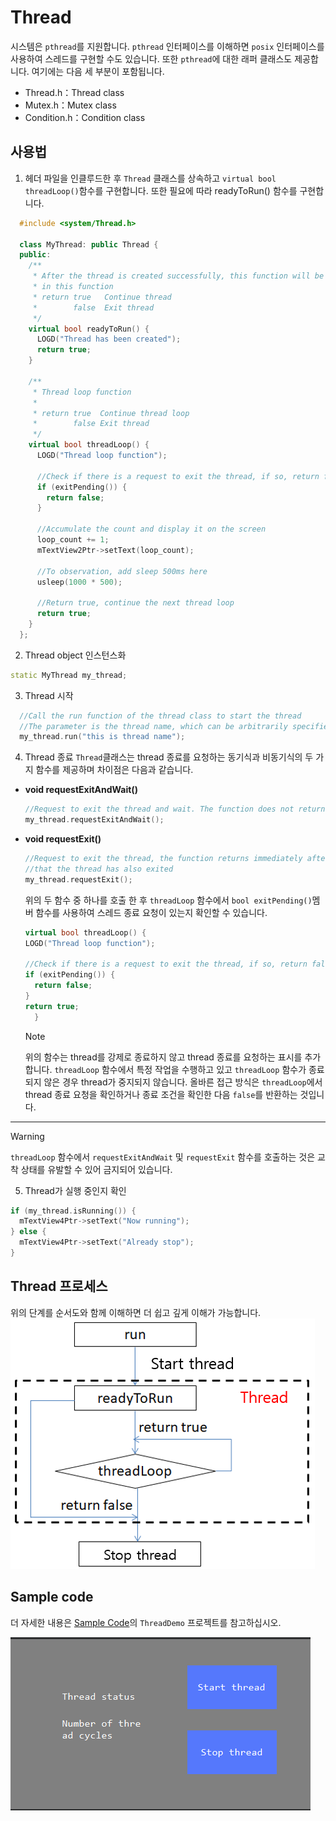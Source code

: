 # Thread
 시스템은 `pthread`를 지원합니다. `pthread` 인터페이스를 이해하면 `posix` 인터페이스를 사용하여 스레드를 구현할 수도 있습니다.
 또한 `pthread`에 대한 래퍼 클래스도 제공합니다. 여기에는 다음 세 부분이 포함됩니다.

* Thread.h：Thread class
* Mutex.h：Mutex class
* Condition.h：Condition class

## 사용법
1. 헤더 파일을 인클루드한 후 `Thread` 클래스를 상속하고 `virtual bool threadLoop()`함수를 구현합니다. 또한 필요에 따라 readyToRun() 함수를 구현합니다.

  ```c++
    #include <system/Thread.h>
    
    class MyThread: public Thread {
    public:
      /**
       * After the thread is created successfully, this function will be called, and some initialization operations can be done 
       * in this function
       * return true   Continue thread
       *        false  Exit thread
       */
      virtual bool readyToRun() {
        LOGD("Thread has been created");
        return true;
      }

      /**
       * Thread loop function
       *
       * return true  Continue thread loop
       *        false Exit thread
       */
      virtual bool threadLoop() {
        LOGD("Thread loop function");

        //Check if there is a request to exit the thread, if so, return false and exit the thread immediately
        if (exitPending()) {
          return false;
        }

        //Accumulate the count and display it on the screen
        loop_count += 1;
        mTextView2Ptr->setText(loop_count);

        //To observation, add sleep 500ms here
        usleep(1000 * 500);

        //Return true, continue the next thread loop
        return true;
      }
    };
  ```

2. Thread object 인스턴스화
  ```c++
  static MyThread my_thread;
  ```
3. Thread 시작
  ```c++
    //Call the run function of the thread class to start the thread
    //The parameter is the thread name, which can be arbitrarily specified.
    my_thread.run("this is thread name");
  ```
4. Thread 종료
    `Thread`클래스는 thread 종료를 요청하는 동기식과 비동기식의 두 가지 함수를 제공하며 차이점은 다음과 같습니다.
  * **void requestExitAndWait()**  
    ```c++
    //Request to exit the thread and wait. The function does not return until the thread completely exits
    my_thread.requestExitAndWait();
    ```
  * **void requestExit()**  
    ```c++
    //Request to exit the thread, the function returns immediately after sending the request but at this time, it does not mean 
    //that the thread has also exited
    my_thread.requestExit();
    ```

    위의 두 함수 중 하나를 호출 한 후 `threadLoop` 함수에서 `bool exitPending()`멤버 함수를 사용하여 스레드 종료 요청이 있는지 확인할 수 있습니다.

    ```c++
    virtual bool threadLoop() {
    LOGD("Thread loop function");

    //Check if there is a request to exit the thread, if so, return false and exit the thread immediately
    if (exitPending()) {
      return false;
    }
    return true;
      }
    ```

    > [!Note]
    > 위의 함수는 thread를 강제로 종료하지 않고 thread 종료를 요청하는 표시를 추가합니다.
    > `threadLoop` 함수에서 특정 작업을 수행하고 있고 `threadLoop` 함수가 종료되지 않은 경우 thread가 중지되지 않습니다.
    > 올바른 접근 방식은 `threadLoop`에서 thread 종료 요청을 확인하거나 종료 조건을 확인한 다음 `false`를 반환하는 것입니다.

---
   > [!Warning]
   > `threadLoop` 함수에서 `requestExitAndWait` 및 `requestExit` 함수를 호출하는 것은 교착 상태를 유발할 수 있어 금지되어 있습니다.

5. Thread가 실행 중인지 확인
  ```c++
  if (my_thread.isRunning()) {
    mTextView4Ptr->setText("Now running");
  } else {
    mTextView4Ptr->setText("Already stop");
  }
  ```

## Thread 프로세스
 위의 단계를 순서도와 함께 이해하면 더 쉽고 깊게 이해가 가능합니다. 
![](images/threadloop.png)

## Sample code  
더 자세한 내용은 [Sample Code](demo_download.md#demo_download)의 `ThreadDemo` 프로젝트를 참고하십시오.  
    
![](assets/thread/example.png)

